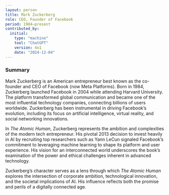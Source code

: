 ```yaml
---
layout: person
title: Mark Zuckerberg
role: CEO, Founder of Facebook
period: 1984–present
contributed_by:
  initial:
    type: "machine"
    tool: "ChatGPT"
    version: 4o1
    date: "2024-12-04"
---
```


<div class="machine-commentary" markdown="1">

### Summary

Mark Zuckerberg is an American entrepreneur best known as the co-founder and CEO of Facebook (now Meta Platforms). Born in 1984, Zuckerberg launched Facebook in 2004 while attending Harvard University. The platform transformed global communication and became one of the most influential technology companies, connecting billions of users worldwide. Zuckerberg has been instrumental in driving Facebook’s evolution, including its focus on artificial intelligence, virtual reality, and social networking innovations. 

In *The Atomic Human*, Zuckerberg represents the ambition and complexities of the modern tech entrepreneur. His pivotal 2013 decision to invest heavily in AI by recruiting top researchers such as Yann LeCun signaled Facebook’s commitment to leveraging machine learning to shape its platform and user experience. His vision for an interconnected world underscores the book’s examination of the power and ethical challenges inherent in advanced technology. 

Zuckerberg’s character serves as a lens through which *The Atomic Human* explores the intersection of corporate ambition, technological innovation, and the societal implications of AI. His influence reflects both the promise and perils of a digitally connected age.

</div>
